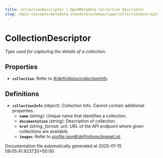 ```yaml
---
title: collectionDescriptor | OpenMetadata Collection Descriptor
slug: /main-concepts/metadata-standard/schemas/type/collectiondescriptor
---
```


# CollectionDescriptor

*Type used for capturing the details of a collection.*

## Properties

- **`collection`**: Refer to *[#/definitions/collectionInfo](#definitions/collectionInfo)*.
## Definitions

- **`collectionInfo`** *(object)*: Collection Info. Cannot contain additional properties.
  - **`name`** *(string)*: Unique name that identifies a collection.
  - **`documentation`** *(string)*: Description of collection.
  - **`href`** *(string, format: uri)*: URL of the API endpoint where given collections are available.
  - **`images`**: Refer to *[profile.json#/definitions/imageList](#ofile.json#/definitions/imageList)*.


Documentation file automatically generated at 2025-01-15 09:05:41.923720+00:00.
